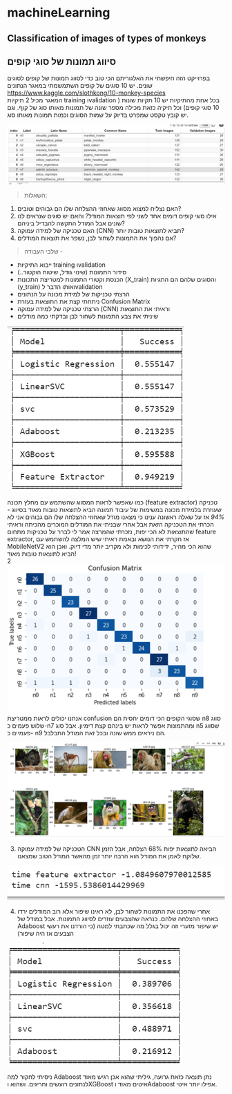 # machineLearning
## Classification of images of types of monkeys

## סיווג תמונות של סוגי קופים

בפרוייקט הזה חיפשתי את האלגוריתם הכי טוב כדי לסווג תמונות של קופים לסוגים שונים.
יש 10 סוגים של קופים
השתמשמתי במאגר הנתונים https://www.kaggle.com/slothkong/10-monkey-species  
המאגר מכיל 2 תיקיות training וvalidation בכל אחת מהתיקיות יש 10 תקיות שונות ( 10 סוגי קופים) וכל תיקיה כזאת מכילה מספר שונה של תמונות מאותו סוג של קוף.
וגם יש קובץ טקסט שמפרט בדיוק על שמות הסוגים וכמות תמונות מאותו סוג.

![This is an image](https://github.com/hadar22/machineLearning/blob/main/images/table.PNG)

> השאלות:
1. האם נצליח למצוא מסווג שאחוזי ההצלחה שלו הם גבוהים וטובים?
2.  אילו סוגי קופים  דומים אחד לשני לפי תוצאות המודל? והאם יש סוגים שנראים לנו שונים אבל המודל התקשה להבדיל ביניהם?
3.  האם טכניקה של למידה עמוקה (CNN) תביא לתוצאות טובות יותר?
4. אם נהפוך את התמונות לשחור לבן, נשפר את תוצאות המודלים?


> שלבי העבודה -
 
- ייבוא התיקיות  training וvalidation 
- סידור התמונות (שינוי גודל, שיטוח הוקטור..)
- הכנסת וקטורי התמונות למטריצת התכונות (X_train) והסוגים שלהם הם התגיות (y_train)
ואותו הדבר לvalidation
- הרצתי טכניקות של למידת מכונה על הנתונים
- ניתחתי קצת את התוצאות בעזרת Confusion Matrix  
- הרצתי טכניקה של למידה עמוקה (CNN) וראיתי את התוצאות
- שיניתי את צבע התמונות לשחור לבן ובדקתי כמה מודלים


![This is an image](https://github.com/hadar22/machineLearning/blob/main/images/result.PNG)

כמו שאפשר לראות המסווג שהשתמש עם מחלץ תכונה (feature extractor) טכניקה שעוזרת בלמידת מכונה במשימות של עיבוד תמונה
הביא לתוצאות טובות מאוד בסיווג - *94%* 
אז על שאלה ראשונה ענינו כי מצאנו מודל שאחוזי ההצלחה שלו הם גבוהים
אני לא הכרתי את הטכניקה הזאת אבל אחרי שבניתי את המודלים המוכרים מהכיתה וראיתי שהתוצאות לא הכי יפות, נזכרתי שהמרצה אמר לי לברר על טכניקות מתחום feature extractor, אז חקרתי את הנושא ובאמת ראיתי שיש המלצה להשתמש עם MobileNetV2 שהוא הכי מהיר, ידידותי לכימות ולא מקריב יותר מדי דיוק. ואכן הוא הביא לתוצאות טובות מאוד!  
2 
![This is an image](https://github.com/hadar22/machineLearning/blob/main/images/confusionMatrix.PNG)
אנחנו יכולים לראות ממטריצת confusion  שסוגי הקופים הכי דומים יחסית הם n8 סווג שלוש פעמים כ-n7 ומהתמונות אפשר לראות יש בינהם קצת דימיון.
אבל סוג n5 שסווג פעמיים כ- n9 הם ניראים ממש שונה ובכל זאת המודל התבלבל.

![This is an image](https://github.com/hadar22/machineLearning/blob/main/images/monkey.PNG)

3. הטכניקה של למידה עמוקה CNN הביאה לתוצאות יפות 68% הצלחה,
אבל הזמן שלוקח לאמן את המודל הוא הרבה יותר זמן מהאשר המודל הטוב שמצאנו.

![This is an image](https://github.com/hadar22/machineLearning/blob/main/images/time.PNG)

4. אחרי שהפכנו את התמונות לשחור לבן, לא ראינו שיפור אלא רוב המודלים ירדו באחוזי ההצלחה שלהם. כנראה שהצבעים עוזרים לסיווג התמונות. אבל במודל של Adaboost יש שיפור מזערי וזה יכול בגלל מה שכתבתי למטה (כי הורדנו את רעשי הצבעים אז היה שיפור)

![This is an image](https://github.com/hadar22/machineLearning/blob/main/images/resultBW.PNG)


ניסיתי לחקור למה Adaboost נתן תוצאה כזאת גרועה, גיליתי שהוא אכן רגיש מאוד לנתונים רועשים וחריגים.
ושהוא וXGBoost איטים מאוד וAdaboost  אפילו יותר איטי.
